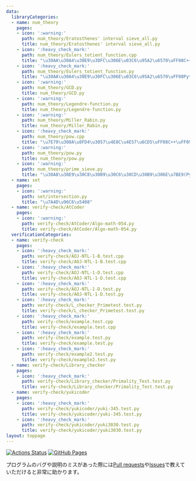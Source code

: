 ```yaml
---
data:
  libraryCategories:
  - name: num_theory
    pages:
    - icon: ':warning:'
      path: num_theory/Eratosthenes' interval sieve_all.py
      title: num_theory/Eratosthenes' interval sieve_all.py
    - icon: ':heavy_check_mark:'
      path: num_theory/Eulers_totient_function.cpp
      title: "\u30AA\u30A4\u30E9\u30FC\u306E\u03C6\u95A2\u6570\uFF08C++\uFF09"
    - icon: ':heavy_check_mark:'
      path: num_theory/Eulers_totient_function.py
      title: "\u30AA\u30A4\u30E9\u30FC\u306E\u03C6\u95A2\u6570\uFF08Python\uFF09"
    - icon: ':warning:'
      path: num_theory/GCD.py
      title: num_theory/GCD.py
    - icon: ':warning:'
      path: num_theory/Legendre-function.py
      title: num_theory/Legendre-function.py
    - icon: ':warning:'
      path: num_theory/Miller_Rabin.py
      title: num_theory/Miller_Rabin.py
    - icon: ':heavy_check_mark:'
      path: num_theory/pow.cpp
      title: "\u7E70\u308A\u8FD4\u3057\u4E8C\u4E57\u6CD5\uFF08C++\uFF09"
    - icon: ':warning:'
      path: num_theory/pow.py
      title: num_theory/pow.py
    - icon: ':warning:'
      path: num_theory/prime_sieve.py
      title: "\u30A8\u30E9\u30C8\u30B9\u30C6\u30CD\u30B9\u306E\u7BE9(Python)"
  - name: set
    pages:
    - icon: ':warning:'
      path: set/intersection.py
      title: "\u7A4D\u96C6\u5408"
  - name: verify-check/AtCoder
    pages:
    - icon: ':warning:'
      path: verify-check/AtCoder/Algo-math-054.py
      title: verify-check/AtCoder/Algo-math-054.py
  verificationCategories:
  - name: verify-check
    pages:
    - icon: ':heavy_check_mark:'
      path: verify-check/AOJ-NTL-1-B.test.cpp
      title: verify-check/AOJ-NTL-1-B.test.cpp
    - icon: ':heavy_check_mark:'
      path: verify-check/AOJ-NTL-1-D.test.cpp
      title: verify-check/AOJ-NTL-1-D.test.cpp
    - icon: ':heavy_check_mark:'
      path: verify-check/AOJ-NTL-1-D.test.py
      title: verify-check/AOJ-NTL-1-D.test.py
    - icon: ':heavy_check_mark:'
      path: verify-check/L_checker_Primetest.test.py
      title: verify-check/L_checker_Primetest.test.py
    - icon: ':heavy_check_mark:'
      path: verify-check/example.test.cpp
      title: verify-check/example.test.cpp
    - icon: ':heavy_check_mark:'
      path: verify-check/example.test.py
      title: verify-check/example.test.py
    - icon: ':heavy_check_mark:'
      path: verify-check/example2.test.py
      title: verify-check/example2.test.py
  - name: verify-check/Library_checker
    pages:
    - icon: ':heavy_check_mark:'
      path: verify-check/Library_checker/Primality_Test.test.py
      title: verify-check/Library_checker/Primality_Test.test.py
  - name: verify-check/yukicoder
    pages:
    - icon: ':heavy_check_mark:'
      path: verify-check/yukicoder/yuki-345.test.py
      title: verify-check/yukicoder/yuki-345.test.py
    - icon: ':heavy_check_mark:'
      path: verify-check/yukicoder/yuki3030.test.py
      title: verify-check/yukicoder/yuki3030.test.py
layout: toppage
---
```

[![Actions Status](https://github.com/Taka0007/Library/workflows/verify/badge.svg)](https://github.com/Taka0007/Library/actions)
 [![GitHub Pages](https://img.shields.io/static/v1?label=GitHub+Pages&message=+&color=brightgreen&logo=github)](https://Taka0007.github.io/Library/)


プログラムのバグや説明のミスがあった際には[Pull requests](https://github.com/Taka0007/Library/pulls)や[Issues](https://github.com/Taka0007/Library/issues)で教えていただけると非常に助かります。
